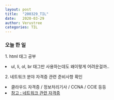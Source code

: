 ```yaml
---
layout: post
title:  "200329_TIL"
date:   2020-03-29
author: Verustree
categories: TIL
---
```


<h3>오늘 한 일</h3>
<p>
1. html 태그 공부
<li>ul, li, ol, br 태그만 사용하는데도 왜이렇게 어려운걸까..</li>
</p>

<p>
2. 네트워크 분야 자격증 관련 준비사항 확인
<li>클라우드 자격증 / 정보처리기사 / CCNA / CCIE 등등</li>
<li><a href = "https://brunch.co.kr/@topasvga/954" target="_blank">참고 : 네트워크 관련 자격증</a></li>
</p>
